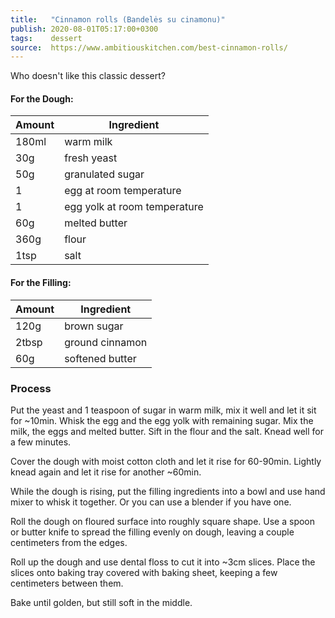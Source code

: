 ```yaml
---
title:   "Cinnamon rolls (Bandelės su cinamonu)"
publish: 2020-08-01T05:17:00+0300
tags:    dessert
source:  https://www.ambitiouskitchen.com/best-cinnamon-rolls/
---
```

Who doesn't like this classic dessert?

<!--more-->

#### For the Dough:

Amount | Ingredient
-----|-----
180ml | warm milk
30g | fresh yeast
50g | granulated sugar
1 | egg at room temperature
1 | egg yolk at room temperature
60g | melted butter
360g | flour
1tsp | salt


#### For the Filling:

Amount | Ingredient
-----|-----
120g | brown sugar
2tbsp | ground cinnamon
60g | softened butter

### Process

Put the yeast and 1 teaspoon of sugar in warm milk, mix it well and let it sit for ~10min.
Whisk the egg and the egg yolk with remaining sugar.
Mix the milk, the eggs and melted butter. Sift in the flour and the salt. Knead well for a few minutes.

Cover the dough with moist cotton cloth and let it rise for 60-90min. Lightly knead again and let it rise for another ~60min.

While the dough is rising, put the filling ingredients into a bowl and use hand mixer to whisk it together. Or you can use a blender if you have one.

Roll the dough on floured surface into roughly square shape. Use a spoon or butter knife to spread the filling evenly on dough, leaving a couple centimeters from the edges.

Roll up the dough and use dental floss to cut it into ~3cm slices. Place the slices onto
baking tray covered with baking sheet, keeping a few centimeters between them.

Bake until golden, but still soft in the middle.
